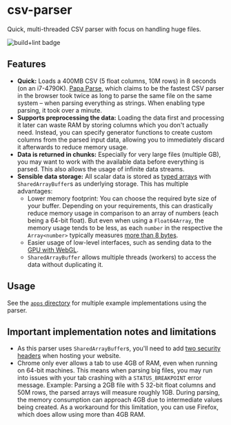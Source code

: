 # csv-parser

Quick, multi-threaded CSV parser with focus on handling huge files.

![build+lint badge](https://github.com/lukaswagner/csv-parser/actions/workflows/ci.yml/badge.svg)

## Features

-   **Quick:** Loads a 400MB CSV (5 float columns, 10M rows) in 8 seconds (on an i7-4790K). [Papa Parse](https://www.papaparse.com/), which claims to be the fastest CSV parser in the browser took twice as long to parse the same file on the same system &ndash; when parsing everything as strings. When enabling type parsing, it took over a minute.
-   **Supports preprocessing the data:** Loading the data first and processing it later can waste RAM by storing columns which you don't actually need. Instead, you can specify generator functions to create custom columns from the parsed input data, allowing you to immediately discard it afterwards to reduce memory usage.
-   **Data is returned in chunks:** Especially for very large files (multiple GB), you may want to work with the available data before everything is parsed. This also allows the usage of infinite data streams.
-   **Sensible data storage:** All scalar data is stored as [typed arrays](https://developer.mozilla.org/en-US/docs/Web/JavaScript/Typed_arrays) with `SharedArrayBuffer`s as underlying storage. This has multiple advantages:
    -   Lower memory footprint: You can choose the required byte size of your buffer. Depending on your requirements, this can drastically reduce memory usage in comparison to an array of numbers (each being a 64-bit float). But even when using a `Float64Array`, the memory usage tends to be less, as each `number` in the respective the `Array<number>` typically measures [more than 8 bytes](https://blog.dashlane.com/how-is-data-stored-in-v8-js-engine-memory/#BlogArticle-HowisdatastoredinV8JSenginememory?-PrimitiveTypes).
    -   Easier usage of low-level interfaces, such as sending data to the [GPU with WebGL](https://developer.mozilla.org/en-US/docs/Web/API/WebGLRenderingContext/bufferData).
    -   `SharedArrayBuffer` allows multiple threads (workers) to access the data without duplicating it.

## Usage

See the [`apps` directory](https://github.com/lukaswagner/csv-parser/tree/master/apps) for multiple example implementations using the parser.

## Important implementation notes and limitations

-   As this parser uses `SharedArrayBuffer`s, you'll need to add [two security headers](https://developer.mozilla.org/en-US/docs/Web/JavaScript/Reference/Global_Objects/SharedArrayBuffer#security_requirements) when hosting your website.
-   Chrome only ever allows a tab to use 4GB of RAM, even when running on 64-bit machines. This means when parsing big files, you may run into issues with your tab crashing with a `STATUS_BREAKPOINT` error message. Example: Parsing a 2GB file with 5 32-bit float columns and 50M rows, the parsed arrays will measure roughly 1GB. During parsing, the memory consumption can approach 4GB due to intermediate values being created. As a workaround for this limitation, you can use Firefox, which does allow using more than 4GB RAM.
